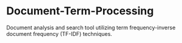 # Document-Term-Processing
Document analysis and search tool utilizing term frequency-inverse document frequency (TF-IDF) techniques.
